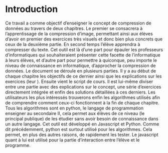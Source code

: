 # Introduction 
Ce travail a comme objectif d’enseigner le concept de compression de données au travers de deux chapitres. Le premier se consacrera à l’apprentissage de la compression d’image, permettant ainsi aux élèves d’avoir en premier des exercices très visuels et donc bien plus concrets que ceux de la deuxième partie. En second temps l’élève apprendra à compresser du texte. Cet outil est là d’une part pour épauler les professeurs d’informatiques qui souhaiteraient présenter cette facette de l’informatique à leurs élèves, et d’autre part pour permettre à quiconque, peu importe le niveau de connaissance en informatique, d’approcher la compression de données. Le document se déroule en plusieurs parties. Il y a au début de chaque chapitre les objectifs de ce dernier ainsi que les explications sur les exercices (leur ). Ensuite vient le script de cours. Il est lui-même diviser entre une partie avec des explications sur le concept, une série d’exercices directement intégrée et enfin des solutions détaillées à ces derniers. Les utilisateurs les plus intéressés trouverons enfin les algorithmes utilisés afin de comprendre comment ceux-ci fonctionnent à la fin de chaque chapitre. Tous les algorithmes sont en python, le langage de programmation enseigner au secondaire II, cela permet aux élèves de ce niveau (le principal publique) de les étudier sans avoir besoin de connaissance dans un autre langage. Cet outil est développé en Javascript et Python. Comme dit précédemment, python est surtout utilisé pour les algorithmes. Cela permet, en plus des autres raisons, de rapidement les tester. Le javascript quant à lui est utilisé pour la partie d’interaction entre l’élève et le programme.
